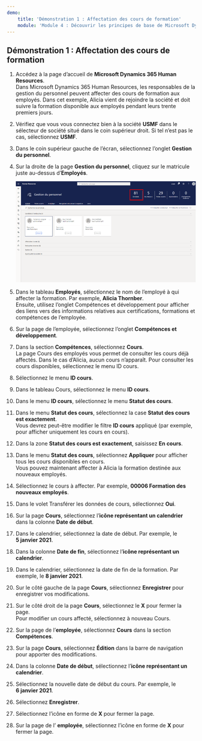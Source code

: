 ```yaml
---
demo:
    title: 'Démonstration 1 : Affectation des cours de formation'
    module: 'Module 4 : Découvrir les principes de base de Microsoft Dynamics 365 Human Resources'
---
```


## Démonstration 1 : Affectation des cours de formation

1. Accédez à la page d’accueil de **Microsoft Dynamics 365 Human Resources**.  
    Dans Microsoft Dynamics 365 Human Resources, les responsables de la gestion du personnel peuvent affecter des cours de formation aux employés. Dans cet exemple, Alicia vient de rejoindre la société et doit suivre la formation disponible aux employés pendant leurs trente premiers jours.

1. Vérifiez que vous vous connectez bien à la société **USMF** dans le sélecteur de société situé dans le coin supérieur droit. Si tel n’est pas le cas, sélectionnez **USMF**.

1. Dans le coin supérieur gauche de l’écran, sélectionnez l’onglet **Gestion du personnel**.

1. Sur la droite de la page **Gestion du personnel**, cliquez sur le matricule juste au-dessus d’**Employés**.

    ![Capture d’écran de la page Gestion du personnel où le matricule d’employé est mis en surbrillance.](./media/assigning_learning_courses_1_employee.png)

1. Dans le tableau **Employés**, sélectionnez le nom de l’employé à qui affecter la formation. Par exemple, **Alicia Thornber**.  
    Ensuite, utilisez l’onglet Compétences et développement pour afficher des liens vers des informations relatives aux certifications, formations et compétences de l’employée.

1. Sur la page de l’employée, sélectionnez l’onglet **Compétences et développement**.

1. Dans la section **Compétences**, sélectionnez **Cours**.  
    La page Cours des employés vous permet de consulter les cours déjà affectés. Dans le cas d’Alicia, aucun cours n’apparaît. Pour consulter les cours disponibles, sélectionnez le menu ID cours.

1. Sélectionnez le menu **ID cours**.

1. Dans le tableau Cours, sélectionnez le menu **ID cours**.

1. Dans le menu **ID cours**, sélectionnez le menu **Statut des cours**.

1. Dans le menu **Statut des cours**, sélectionnez la case **Statut des cours est exactement**.  
    Vous devrez peut-être modifier le filtre **ID cours** appliqué (par exemple, pour afficher uniquement les cours en cours).

1. Dans la zone **Statut des cours est exactement**, saisissez **En cours**.

1. Dans le menu **Statut des cours**, sélectionnez **Appliquer** pour afficher tous les cours disponibles en cours.  
    Vous pouvez maintenant affecter à Alicia la formation destinée aux nouveaux employés.

1. Sélectionnez le cours à affecter. Par exemple, **00006 Formation des nouveaux employés**.

1. Dans le volet Transférer les données de cours, sélectionnez **Oui**.

1. Sur la page **Cours**, sélectionnez l’**icône représentant un calendrier** dans la colonne **Date de début**.

1. Dans le calendrier, sélectionnez la date de début. Par exemple, le **5 janvier 2021**.

1. Dans la colonne **Date de fin**, sélectionnez l’**icône représentant un calendrier**.

1. Dans le calendrier, sélectionnez la date de fin de la formation. Par exemple, le **8 janvier 2021**.

1. Sur le côté gauche de la page **Cours**, sélectionnez **Enregistrer** pour enregistrer vos modifications.

1. Sur le côté droit de la page **Cours**, sélectionnez le **X** pour fermer la page.  
    Pour modifier un cours affecté, sélectionnez à nouveau Cours.

1. Sur la page de l’**employée**, sélectionnez **Cours** dans la section **Compétences**.

1. Sur la page **Cours**, sélectionnez **Édition** dans la barre de navigation pour apporter des modifications.

1. Dans la colonne **Date de début**, sélectionnez l’**icône représentant un calendrier**.

1. Sélectionnez la nouvelle date de début du cours. Par exemple, le **6 janvier 2021**.

1. Sélectionnez **Enregistrer**.

1. Sélectionnez l’icône en forme de **X** pour fermer la page.

1. Sur la page de l’ **employée**, sélectionnez l’icône en forme de **X** pour fermer la page.
